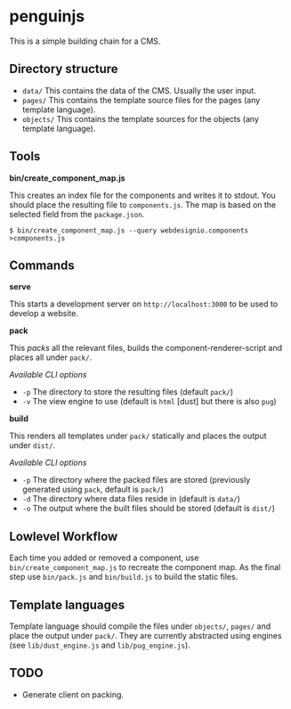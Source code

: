 # penguinjs

This is a simple building chain for a CMS.

## Directory structure

  * `data/` This contains the data of the CMS. Usually the user input.
  * `pages/` This contains the template source files for the pages (any template language).
  * `objects/` This contains the template sources for the objects (any template language).

## Tools

**bin/create_component_map.js**

This creates an index file for the components and writes it to stdout. You should place the
resulting file to `components.js`. The map is based on the selected field from the `package.json`.

    $ bin/create_component_map.js --query webdesignio.components >components.js

## Commands

**serve**

This starts a development server on `http://localhost:3000` to be used to develop a website.

**pack**

This *packs* all the relevant files, builds the component-renderer-script and places all under
`pack/`.

*Available CLI options*

  * `-p` The directory to store the resulting files (default `pack/`)
  * `-v` The view engine to use (default is `html` [dust] but there is also `pug`)

**build**

This renders all templates under `pack/` statically and places the output under `dist/`.

*Available CLI options*

  * `-p` The directory where the packed files are stored (previously generated using `pack`, default
    is `pack/`)
  * `-d` The directory where data files reside in (default is `data/`)
  * `-o` The output where the built files should be stored (default is `dist/`)

## Lowlevel Workflow

Each time you added or removed a component, use `bin/create_component_map.js` to recreate the
component map. As the final step use `bin/pack.js` and `bin/build.js` to build the static files.

## Template languages

Template language should compile the files under `objects/`, `pages/` and place the output under
`pack/`. They are currently abstracted using engines (see `lib/dust_engine.js` and
`lib/pug_engine.js`).

## TODO

  * Generate client on packing.
